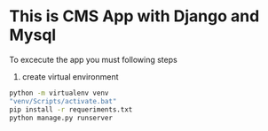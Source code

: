 # This is CMS App with Django and Mysql
To excecute the app you must following steps

1. create virtual environment

```bash
python -m virtualenv venv
"venv/Scripts/activate.bat"
pip install -r requeriments.txt
python manage.py runserver
